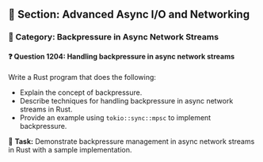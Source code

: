 ## 📘 Section: Advanced Async I/O and Networking  
### 🔹 Category: Backpressure in Async Network Streams  
#### ❓ Question 1204: Handling backpressure in async network streams

Write a Rust program that does the following:

- Explain the concept of backpressure.
- Describe techniques for handling backpressure in async network streams in Rust.
- Provide an example using `tokio::sync::mpsc` to implement backpressure.

🔧 **Task:** Demonstrate backpressure management in async network streams in Rust with a sample implementation.
